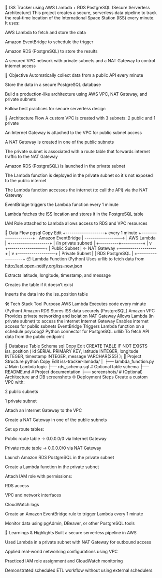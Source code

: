 🚀 ISS Tracker using AWS Lambda + RDS PostgreSQL (Secure Serverless Architecture)
This project creates a secure, serverless data pipeline to track the real-time location of the International Space Station (ISS) every minute. It uses:

AWS Lambda to fetch and store the data

Amazon EventBridge to schedule the trigger

Amazon RDS (PostgreSQL) to store the results

A secured VPC network with private subnets and a NAT Gateway to control internet access

🎯 Objective
Automatically collect data from a public API every minute

Store the data in a secure PostgreSQL database

Build a production-like architecture using AWS VPC, NAT Gateway, and private subnets

Follow best practices for secure serverless design

🧭 Architecture Flow
A custom VPC is created with 3 subnets: 2 public and 1 private

An Internet Gateway is attached to the VPC for public subnet access

A NAT Gateway is created in one of the public subnets

The private subnet is associated with a route table that forwards internet traffic to the NAT Gateway

Amazon RDS (PostgreSQL) is launched in the private subnet

The Lambda function is deployed in the private subnet so it's not exposed to the public internet

The Lambda function accesses the internet (to call the API) via the NAT Gateway

EventBridge triggers the Lambda function every 1 minute

Lambda fetches the ISS location and stores it in the PostgreSQL table

IAM Role attached to Lambda allows access to RDS and VPC resources

🔁 Data Flow
pgsql
Copy
Edit
+--------------------+     every 1 minute      +----------------------+
|   Amazon EventBridge  |  ------------------>  |     AWS Lambda        |
+--------------------+                        | (in private subnet)   |
                                              +----------+-----------+
                                                         |
                                                         v
                                                +-------------------+
                                                |  Public Subnet    |  ← NAT Gateway
                                                +-------------------+
                                                         |
                                                         v
                                                +-------------------+
                                                | Private Subnet    |
                                                |  RDS PostgreSQL   |
                                                +-------------------+
📦 Lambda Function (Python)
Uses urllib to fetch data from http://api.open-notify.org/iss-now.json

Extracts latitude, longitude, timestamp, and message

Creates the table if it doesn’t exist

Inserts the data into the iss_position table

🛠️ Tech Stack
Tool	Purpose
AWS Lambda	Executes code every minute (Python)
Amazon RDS	Stores ISS data securely (PostgreSQL)
Amazon VPC	Provides private networking and isolation
NAT Gateway	Allows Lambda (in private subnet) to access the internet
Internet Gateway	Enables internet access for public subnets
EventBridge	Triggers Lambda function on a schedule
psycopg2	Python connector for PostgreSQL
urllib	To fetch API data from the public endpoint

🧱 Database Table Schema
sql
Copy
Edit
CREATE TABLE IF NOT EXISTS iss_position (
  id SERIAL PRIMARY KEY,
  latitude INTEGER,
  longitude INTEGER,
  timestamp INTEGER,
  message VARCHAR(255)
);
📁 Project Structure
python
Copy
Edit
iss-tracker-lambda/
│
├── lambda_function.py       # Main Lambda logic
├── rds_schema.sql           # Optional table schema
├── README.md                # Project documentation
├── screenshots/             # (Optional) Architecture and DB screenshots
⚙️ Deployment Steps
Create a custom VPC with:

2 public subnets

1 private subnet

Attach an Internet Gateway to the VPC

Create a NAT Gateway in one of the public subnets

Set up route tables:

Public route table → 0.0.0.0/0 via Internet Gateway

Private route table → 0.0.0.0/0 via NAT Gateway

Launch Amazon RDS PostgreSQL in the private subnet

Create a Lambda function in the private subnet

Attach IAM role with permissions:

RDS access

VPC and network interfaces

CloudWatch logs

Create an Amazon EventBridge rule to trigger Lambda every 1 minute

Monitor data using pgAdmin, DBeaver, or other PostgreSQL tools

🧪 Learnings & Highlights
Built a secure serverless pipeline in AWS

Used Lambda in a private subnet with NAT Gateway for outbound access

Applied real-world networking configurations using VPC

Practiced IAM role assignment and CloudWatch monitoring

Demonstrated scheduled ETL workflow without using external schedulers
